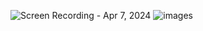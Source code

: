 ![Screen Recording - Apr 7, 2024](https://github.com/OdilBobosodikov/My-ASP.NET-MVC-Blog/assets/110328500/54ea6bca-cc16-4201-9b7e-1f845a0cff4b)
![images](https://github.com/OdilBobosodikov/My-ASP.NET-MVC-Blog/assets/110328500/6221f62a-e87a-4e70-80b8-5350e766cdde)
